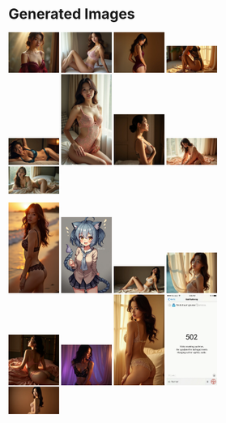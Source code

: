 # Generated Images



<img src="2025_07_23_01.webp" width="100"/> <img src="2025_07_23_02.webp" width="100"/> <img src="2025_07_23_03.webp" width="100"/> <img src="2025_07_23_04.webp" width="100"/> <img src="2025_07_23_05.webp" width="100"/> <img src="2025_07_23_06.webp" width="100"/> <img src="2025_07_23_07.webp" width="100"/> <img src="2025_07_23_08.webp" width="100"/> <img src="2025_07_23_09.webp" width="100"/>

<img src="2025_07_23_10.webp" width="100"/> <img src="2025_07_23_11.webp" width="100"/> <img src="2025_07_23_12.webp" width="100"/> <img src="2025_07_23_13.webp" width="100"/> <img src="2025_07_23_14.webp" width="100"/> <img src="2025_07_23_15.webp" width="100"/> <img src="2025_07_23_16.webp" width="100"/> <img src="2025_07_23_17.webp" width="100"/> <img src="2025_07_23_18.webp" width="100"/>